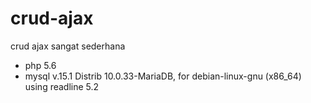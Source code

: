 # crud-ajax
crud ajax sangat sederhana

- php 5.6
- mysql v.15.1 Distrib 10.0.33-MariaDB, for debian-linux-gnu (x86_64) using readline 5.2
